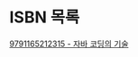 # ISBN 목록 #
[9791165212315 - 자바 코딩의 기술](https://github.com/eter2/Note/blob/master/java/9791165212315)